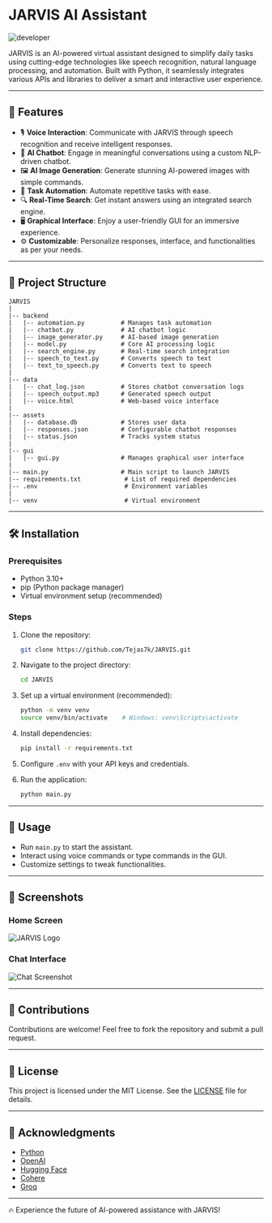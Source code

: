 # JARVIS AI Assistant
![developer](https://img.shields.io/badge/Developed%20By%20%3A-TEJAS%20KHUTWAD-blue)

JARVIS is an AI-powered virtual assistant designed to simplify daily tasks using cutting-edge technologies like speech recognition, natural language processing, and automation. Built with Python, it seamlessly integrates various APIs and libraries to deliver a smart and interactive user experience.

---

## 🚀 Features

- 🎙 **Voice Interaction**: Communicate with JARVIS through speech recognition and receive intelligent responses.
- 💬 **AI Chatbot**: Engage in meaningful conversations using a custom NLP-driven chatbot.
- 🖼 **AI Image Generation**: Generate stunning AI-powered images with simple commands.
- 🔄 **Task Automation**: Automate repetitive tasks with ease.
- 🔍 **Real-Time Search**: Get instant answers using an integrated search engine.
- 🖥 **Graphical Interface**: Enjoy a user-friendly GUI for an immersive experience.
- ⚙ **Customizable**: Personalize responses, interface, and functionalities as per your needs.

---

## 📁 Project Structure

```plaintext
JARVIS
|
|-- backend
|   |-- automation.py          # Manages task automation
|   |-- chatbot.py             # AI chatbot logic
|   |-- image_generator.py     # AI-based image generation
|   |-- model.py               # Core AI processing logic
|   |-- search_engine.py       # Real-time search integration
|   |-- speech_to_text.py      # Converts speech to text
|   |-- text_to_speech.py      # Converts text to speech
|
|-- data
|   |-- chat_log.json          # Stores chatbot conversation logs
|   |-- speech_output.mp3      # Generated speech output
|   |-- voice.html             # Web-based voice interface
|
|-- assets
|   |-- database.db            # Stores user data
|   |-- responses.json         # Configurable chatbot responses
|   |-- status.json            # Tracks system status
|
|-- gui
|   |-- gui.py                 # Manages graphical user interface
|
|-- main.py                    # Main script to launch JARVIS
|-- requirements.txt            # List of required dependencies
|-- .env                        # Environment variables
|
|-- venv                        # Virtual environment
```

---

## 🛠 Installation

### Prerequisites

- Python 3.10+
- pip (Python package manager)
- Virtual environment setup (recommended)

### Steps

1. Clone the repository:
   ```bash
   git clone https://github.com/Tejas7k/JARVIS.git
   ```

2. Navigate to the project directory:
   ```bash
   cd JARVIS
   ```

3. Set up a virtual environment (recommended):
   ```bash
   python -m venv venv
   source venv/bin/activate    # Windows: venv\Scripts\activate
   ```

4. Install dependencies:
   ```bash
   pip install -r requirements.txt
   ```

5. Configure `.env` with your API keys and credentials.

6. Run the application:
   ```bash
   python main.py
   ```

---

## 🎯 Usage

- Run `main.py` to start the assistant.
- Interact using voice commands or type commands in the GUI.
- Customize settings to tweak functionalities.

---

## 📸 Screenshots

### Home Screen
![JARVIS Logo](assets/jarvis.gif)

### Chat Interface
![Chat Screenshot](https://github.com/user-attachments/assets/chat-interface.png)

---

## 🤝 Contributions

Contributions are welcome! Feel free to fork the repository and submit a pull request.

---

## 📜 License

This project is licensed under the MIT License. See the [LICENSE](LICENSE) file for details.

---

## 🌟 Acknowledgments

- [Python](https://www.python.org/)
- [OpenAI](https://openai.com/)
- [Hugging Face](https://huggingface.co/)
- [Cohere](https://cohere.com/)
- [Groq](https://groq.dev)

---

🔥 Experience the future of AI-powered assistance with JARVIS!

